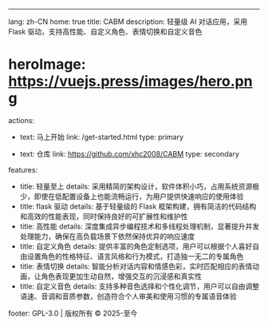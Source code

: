 ---
lang: zh-CN
home: true
title: CABM
description: 轻量级 AI 对话应用，采用 Flask 驱动，支持高性能、自定义角色、表情切换和自定义音色
# heroImage: https://vuejs.press/images/hero.png
actions:
  - text: 马上开始
    link: /get-started.html
    type: primary

  - text: 仓库
    link: https://github.com/xhc2008/CABM
    type: secondary

features:
  - title: 轻量至上
    details: 采用精简的架构设计，软件体积小巧，占用系统资源极少，即使在低配置设备上也能流畅运行，为用户提供快速响应的使用体验
  - title: flask 驱动
    details: 基于轻量级的 Flask 框架构建，拥有简洁的代码结构和高效的性能表现，同时保持良好的可扩展性和维护性
  - title: 高性能
    details: 深度集成异步编程技术和多线程处理机制，显著提升并发处理能力，确保在高负载场景下依然保持优异的响应速度
  - title: 自定义角色
    details: 提供丰富的角色定制选项，用户可以根据个人喜好自由设置角色的性格特征、语言风格和行为模式，打造独一无二的专属角色
  - title: 表情切换
    details: 智能分析对话内容和情感色彩，实时匹配相应的表情动画，让角色表现更加生动自然，增强交互的沉浸感和真实性
  - title: 自定义音色
    details: 支持多种音色选择和个性化调节，用户可以自由调整语速、音调和音质参数，创造符合个人审美和使用习惯的专属语音体验

footer: GPL-3.0 | 版权所有 © 2025-至今
